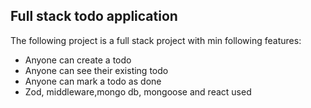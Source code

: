 ## Full stack todo application

The following project is a full stack project with min following features:

- Anyone can create a todo
- Anyone can see their existing todo
- Anyone can mark a todo as done
- Zod, middleware,mongo db, mongoose and react used

